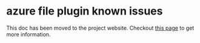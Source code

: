 # azure file plugin known issues

This doc has been moved to the project website. Checkout [this page](http://kubernetes-sigs.github.io/cloud-provider-azure/blog/1/01/01/azurefile-csi-driver-known-issues/) to get more information.
